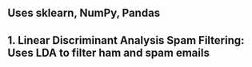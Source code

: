 ## Uses sklearn, NumPy, Pandas

## 1. Linear Discriminant Analysis Spam Filtering: Uses LDA to filter ham and spam emails
